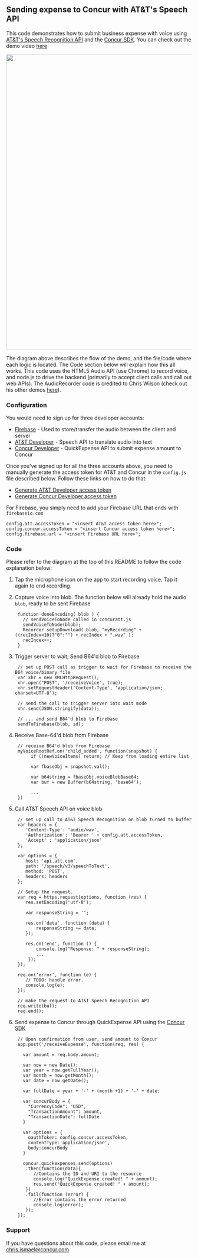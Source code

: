 ## Sending expense to Concur with AT&T's Speech API
This code demonstrates how to submit business expense with voice using [AT&T's Speech Recognition API](http://developer.att.com/apis/speech) and the [Concur SDK](https://github.com/concur/concur-platform-sdk-js).  You can check out the demo video [here](https://www.youtube.com/watch?v=SR7ZqeG38ZM)

<img src="https://jfqcza.bn1301.livefilestore.com/y2pL04qUEGxVy3xvmjgX8oGUfJxAaRQ3-onuryF7N7vxZehbsmE4_T9IEe7FqKlkEAnPBG6V4iT_FspUcKfaWGPXuPmbvtyo0S_XzRGh1z4eEdR_aX-5GbyqL34WYx8VoVQ/ConcurWebSpeechDiagram.PNG?psid=1" width="800px" />

The diagram above describes the flow of the demo, and the file/code where each logic is located.  The Code section below will explain how this all works. This code uses the HTML5 Audio API (use Chrome) to record voice, and node.js to drive the backend (primarily to accept client calls and call out web APIs). The AudioRecorder code is credited to Chris Wilson (check out his other demos [here](http://webaudiodemos.appspot.com/)).

### Configuration
You would need to sign up for three developer accounts:

- [Firebase](https://www.firebase.com/signup/) - Used to store/transfer the audio between the client and server
- [AT&T Developer](https://developer.att.com/developer/flow/apiPlaygroundFlow.do?execution=e1s1) - Speech API to translate audio into text
- [Concur Developer](https://developer.concur.com/register) - QuickExpense API to submit expense amount to Concur

Once you've signed up for all the three accounts above, you need to manually generate the access token for AT&T and Concur in the `config.js` file described below.  Follow these links on how to do that:

- [Generate AT&T Developer access token](http://developer.att.com/apis/speech/docs)
- [Generate Concur Developer access token](https://developer.concur.com/oauth-20/native-flow)

For Firebase, you simply need to add your Firebase URL that ends with `firebaseio.com`

    config.att.accessToken = "<insert AT&T access token here>";
    config.concur.accessToken = "<insert Concur access token here>";
    config.firebase.url = "<insert Firebase URL here>";

### Code
Please refer to the diagram at the top of this README to follow the code explanation below:

1. Tap the microphone icon on the app to start recording voice. Tap it again to end recording.
2. Capture voice into blob.  The function below will already hold the audio `blob`, ready to be sent Firebase
             
        function doneEncoding( blob ) {
	      // sendVoiceToNode called in concuratt.js
	      sendVoiceToNode(blob);
          Recorder.setupDownload( blob, "myRecording" + ((recIndex<10)?"0":"") + recIndex + ".wav" );
          recIndex++;
        }
3. Trigger server to wait; Send B64'd blob to Firebase

        // set up POST call as trigger to wait for Firebase to receive the B64 voice/binary file
	    var xhr = new XMLHttpRequest();
	    xhr.open("POST", '/receiveVoice', true);
	    xhr.setRequestHeader('Content-Type', 'application/json; charset=UTF-8');

	    // send the call to trigger server into wait mode
	    xhr.send(JSON.stringify(data));

	    // ... and send B64'd blob to Firebase
	    sendToFirebase(blob, id);
4. Receive Base-64'd  blob from Firebase

        // receive B64'd blob from Firebase
        myVoiceRootRef.on('child_added', function(snapshot) {
	         if (!newVoiceItems) return; // Keep from loading entire list

	         var fbaseObj = snapshot.val();

	         var b64string = fbaseObj.voiceBlobBase64;
	         var buf = new Buffer(b64string, 'base64');
	         
	         ...
	    })
	    
5. Call AT&T Speech API on voice blob

	    // set up call to AT&T Speech Recognition on blob turned to buffer
	    var headers = {
		   'Content-Type': 'audio/wav',
		   'Authorization': 'Bearer ' + config.att.accessToken,
		   'Accept' : 'application/json'
	    };

	    var options = {
		   host: 'api.att.com',
		   path: '/speech/v3/speechToText',
		   method: 'POST',
		   headers: headers
        };

 	    // Setup the request.
	    var req = https.request(options, function (res) {
		   res.setEncoding('utf-8');

		   var responseString = '';

		   res.on('data', function (data) {
			   responseString += data;
		   });

		   res.on('end', function () {
			   console.log("Response: " + responseString);
			   ...
		    });
		});
		
	    req.on('error', function (e) {
		   // TODO: handle error.
		   console.log(e);
	    });

	    // make the request to AT&T Speech Recognition API
	    req.write(buf);
	    req.end();		
6. Send expense to Concur through QuickExpense API using the [Concur SDK](https://github.com/concur/concur-platform-sdk-js)
       
        // Upon confirmation from user, send amount to Concur
        app.post('/receiveExpense', function(req, res) {

	      var amount = req.body.amount;

          var now = new Date();
          var year = now.getFullYear();
	      var month = now.getMonth();
	      var date = now.getDate();

	      var fullDate = year + '-' + (month +1) + '-' + date;

	      var concurBody = {
		    "CurrencyCode": "USD",
		    "TransactionAmount": amount,
		    "TransactionDate": fullDate
	      }

	      var options = {
		    oauthToken: config.concur.accessToken,
		    contentType:'application/json',
		    body:concurBody
	      }

	      concur.quickexpenses.send(options)
	       .then(function(data){
		      //Contains the ID and URI to the resource
		      console.log("QuickExpense created! " + amount);
		      res.send("QuickExpense created! " + amount);
	       })
	       .fail(function (error) {
		      //Error contains the error returned
		      console.log(error);
	       });
        });

### Support
If you have questions about this code, please email me at chris.ismael@concur.com 